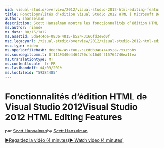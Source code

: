 ```yaml
---
uid: visual-studio/overview/2012/visual-studio-2012-html-editing-features
title: Fonctionnalités d’édition Visual Studio 2012 HTML | Microsoft Docs
author: shanselman
description: Scott Hanselman montre les fonctionnalités d’édition HTML dans Visual Studio 2012.
ms.author: riande
ms.date: 08/15/2012
ms.assetid: 5da4c4de-0836-4815-b524-3166fd3e6d0f
msc.legacyurl: /visual-studio/overview/2012/visual-studio-2012-html-editing-features
msc.type: video
ms.openlocfilehash: deecb47497c802751cd0b940474052a7753156b9
ms.sourcegitcommit: 0f1119340e4464720cfd16d0ff15764746ea1fea
ms.translationtype: MT
ms.contentlocale: fr-FR
ms.lasthandoff: 04/09/2019
ms.locfileid: "59384485"
---
```

# <a name="visual-studio-2012-html-editing-features"></a><span data-ttu-id="c1e2c-103">Fonctionnalités d’édition HTML de Visual Studio 2012</span><span class="sxs-lookup"><span data-stu-id="c1e2c-103">Visual Studio 2012 HTML Editing Features</span></span>

<span data-ttu-id="c1e2c-104">par [Scott Hanselman](https://github.com/shanselman)</span><span class="sxs-lookup"><span data-stu-id="c1e2c-104">by [Scott Hanselman](https://github.com/shanselman)</span></span>

[<span data-ttu-id="c1e2c-105">&#9654;Regardez la vidéo (4 minutes)</span><span class="sxs-lookup"><span data-stu-id="c1e2c-105">&#9654; Watch video (4 minutes)</span></span>](https://channel9.msdn.com/Blogs/ASP-NET-Site-Videos/visual-studio-2012-html-editing-features)
